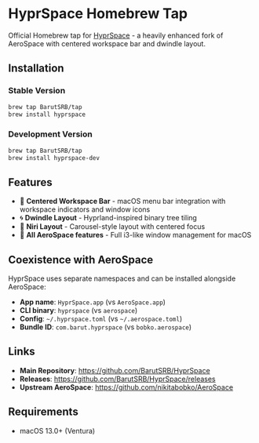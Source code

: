 # HyprSpace Homebrew Tap

Official Homebrew tap for [HyprSpace](https://github.com/BarutSRB/HyprSpace) - a heavily enhanced fork of AeroSpace with centered workspace bar and dwindle layout.

## Installation

### Stable Version

```bash
brew tap BarutSRB/tap
brew install hyprspace
```

### Development Version

```bash
brew tap BarutSRB/tap
brew install hyprspace-dev
```

## Features

- 🎯 **Centered Workspace Bar** - macOS menu bar integration with workspace indicators and window icons
- 🌀 **Dwindle Layout** - Hyprland-inspired binary tree tiling
- 🎠 **Niri Layout** - Carousel-style layout with centered focus
- 🚀 **All AeroSpace features** - Full i3-like window management for macOS

## Coexistence with AeroSpace

HyprSpace uses separate namespaces and can be installed alongside AeroSpace:
- **App name**: `HyprSpace.app` (vs `AeroSpace.app`)
- **CLI binary**: `hyprspace` (vs `aerospace`)
- **Config**: `~/.hyprspace.toml` (vs `~/.aerospace.toml`)
- **Bundle ID**: `com.barut.hyprspace` (vs `bobko.aerospace`)

## Links

- **Main Repository**: https://github.com/BarutSRB/HyprSpace
- **Releases**: https://github.com/BarutSRB/HyprSpace/releases
- **Upstream AeroSpace**: https://github.com/nikitabobko/AeroSpace

## Requirements

- macOS 13.0+ (Ventura)
